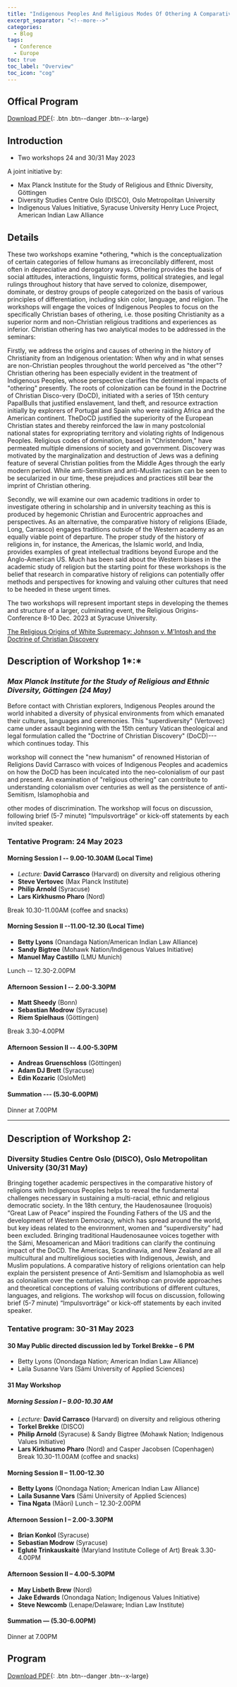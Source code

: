 ```yaml
---
title: "Indigenous Peoples And Religious Modes Of Othering A Comparative History Of Religions Perspective Two Workshops 24 And 30/31 May 2023"
excerpt_separator: "<!--more-->"
categories:
  - Blog
tags:
  - Conference
  - Europe
toc: true
toc_label: "Overview"
toc_icon: "cog" 
---
```


## Offical Program
[Download PDF](/assets/pdfs/2023-05-24_Workshop-IndigenousPeople_Desc+Goettingen+Oslo.pdf){: .btn .btn--danger .btn--x-large}

## Introduction
- Two workshops 24 and 30/31 May 2023

A joint initiative by:
- Max Planck Institute for the Study of Religious and Ethnic Diversity, Göttingen
- Diversity Studies Centre Oslo (DISCO), Oslo Metropolitan University
- Indigenous Values Initiative, Syracuse University Henry Luce Project, American Indian Law Alliance

## Details
These two workshops examine *othering, *which is the conceptualization of certain categories of fellow humans as irreconcilably different, most often in depreciative and derogatory ways. Othering provides the basis of social attitudes, interactions, linguistic forms, political strategies, and legal rulings throughout history that have served to colonize, disempower, dominate, or destroy groups of people categorized on the basis of various principles of differentiation, including skin color, language, and religion. The workshops will engage the voices of Indigenous Peoples to focus on the specifically Christian bases of othering, i.e. those positing Christianity as a superior norm and non-Christian religious traditions and experiences as inferior. Christian othering has two analytical modes to be addressed in the seminars:

Firstly, we address the origins and causes of othering in the history of Christianity from an Indigenous orientation: When why and in what senses are non-Christian peoples throughout the world perceived as "the other"? Christian othering has been especially evident in the treatment of Indigenous Peoples, whose perspective clarifies the detrimental impacts of "othering" presently. The roots of colonization can be found in the Doctrine of Christian Disco-very (DoCD), initiated with a series of 15th century PapalBulls that justified enslavement, land theft, and resource extraction initially by explorers of Portugal and Spain who were raiding Africa and the American continent. TheDoCD justified the superiority of the European Christian states and thereby reinforced the law in many postcolonial national states for expropriating territory and violating rights of Indigenous Peoples. Religious codes of domination, based in "Christendom," have permeated multiple dimensions of society and government. Discovery was motivated by the marginalization and destruction of Jews was a defining feature of several Christian polities from the Middle Ages through the early modern period. While anti-Semitism and anti-Muslim racism can be seen to be secularized in our time, these prejudices and practices still bear the imprint of Christian othering.

Secondly, we will examine our own academic traditions in order to investigate othering in scholarship and in university teaching as this is produced by hegemonic Christian and Eurocentric approaches and perspectives. As an alternative, the comparative history of religions (Eliade, Long, Carrasco) engages traditions outside of the Western academy as an equally viable point of departure. The proper study of the history of religions in, for instance, the Americas, the Islamic world, and India, provides examples of great intellectual traditions beyond Europe and the Anglo-American US. Much has been said about the Western biases in the academic study of religion but the starting point for these workshops is the belief that research in comparative history of religions can potentially offer methods and perspectives for knowing and valuing other cultures that need to be heeded in these urgent times.

The two workshops will represent important steps in developing the themes and structure of a larger, culminating event, the Religious Origins-Conference 8-10 Dec. 2023 at Syracuse University.

[The Religious Origins of White Supremacy: Johnson v. M’Intosh and the Doctrine of Christian Discovery](/blog/religious-origins-white-supremacy/)

## Description of Workshop 1*:*

### *Max Planck Institute for the Study of Religious and Ethnic Diversity, Göttingen (24 May)*

Before contact with Christian explorers, Indigenous Peoples around the world inhabited a diversity of physical environments from which emanated their cultures, languages and ceremonies. This "superdiversity" (Vertovec) came under assault beginning with the 15th century Vatican theological and legal formulation called the "Doctrine of Christian Discovery" (DoCD)---which continues today. This

workshop will connect the "new humanism" of renowned Historian of Religions Davíd Carrasco with voices of Indigenous Peoples and academics on how the DoCD has been inculcated into the neo-colonialism of our past and present. An examination of "religious othering" can contribute to understanding colonialism over centuries as well as the persistence of anti-Semitism, Islamophobia and

other modes of discrimination. The workshop will focus on discussion, following brief (5-7 minute) "Impulsvorträge" or kick-off statements by each invited speaker.

### Tentative Program: 24 May 2023


#### Morning Session I -- 9.00-10.30AM (Local Time)

-   *Lecture:* **Davíd Carrasco** (Harvard) on diversity and religious othering
-   **Steve Vertovec** (Max Planck Institute)
-   **Philip Arnold** (Syracuse)
-   **Lars Kirkhusmo Pharo** (Nord)

Break 10.30-11.00AM (coffee and snacks)

#### Morning Session II --11.00-12.30 (Local Time)

-   **Betty Lyons** (Onandaga Nation/American Indian Law Alliance)
-   **Sandy Bigtree** (Mohawk Nation/Indigenous Values Initiative)
-   **Manuel May Castillo** (LMU Munich)

Lunch -- 12.30-2.00PM

#### Afternoon Session I -- 2.00-3.30PM

-   **Matt Sheedy** (Bonn)
-   **Sebastian Modrow** (Syracuse)
-   **Riem Spielhaus** (Göttingen)

Break 3.30-4.00PM

#### Afternoon Session II -- 4.00-5.30PM

-   **Andreas Gruenschloss** (Göttingen)
-   **Adam DJ Brett** (Syracuse)
-   **Edin Kozaric** (OsloMet)

#### Summation --- (5.30-6.00PM)

Dinner at 7.00PM

***

## Description of Workshop 2:
### Diversity Studies Centre Oslo (DISCO), Oslo Metropolitan University (30/31 May)
Bringing together academic perspectives in the comparative history of religions with Indigenous Peoples helps to reveal the fundamental challenges necessary in sustaining a multi-racial, ethnic and religious democratic society. In the 18th century, the Haudenosaunee (Iroquois) “Great Law of Peace” inspired the Founding Fathers of the US and the development of Western Democracy, which has spread around the world, but key ideas related to the environment, women and “superdiversity” had been excluded. Bringing traditional Haudenosaunee voices together with the Sámi, Mesoamerican and Māori traditions can clarify the continuing impact of the DoCD. The Americas, Scandinavia, and New Zealand are all multicultural and multireligious societies with Indigenous, Jewish, and Muslim populations. A comparative history of religions orientation can help explain the persistent presence of Anti-Semitism and Islamophobia as well as colonialism over the centuries. This workshop can provide approaches and theoretical conceptions of valuing contributions of different cultures, languages, and religions. The workshop will focus on discussion, following brief (5-7 minute) “Impulsvorträge” or kick-off statements by each invited speaker.

### Tentative program: 30-31 May 2023
#### 30 May Public directed discussion led by Torkel Brekke – 6 PM
* Betty Lyons (Onondaga Nation; American Indian Law Alliance)
* Laila Susanne Vars (Sámi University of Applied Sciences)

#### 31 May Workshop
##### Morning Session I – 9.00-10.30 AM
* *Lecture:* **Davíd Carrasco** (Harvard) on diversity and religious othering
* **Torkel Brekke** (DISCO)
* **Philip Arnold** (Syracuse) & Sandy Bigtree (Mohawk Nation; Indigenous Values Initiative)
* **Lars Kirkhusmo Pharo** (Nord) and Casper Jacobsen (Copenhagen)
Break 10.30-11.00AM (coffee and snacks)

#### Morning Session II – 11.00-12.30
* **Betty Lyons** (Onondaga Nation; American Indian Law Alliance)
* **Laila Susanne Vars** (Sámi University of Applied Sciences)
* **Tina Ngata** (Māori)
Lunch – 12.30-2.00PM

#### Afternoon Session I – 2.00-3.30PM
* **Brian Konkol** (Syracuse)
* **Sebastian Modrow** (Syracuse)
* **Eglutė Trinkauskaitė** (Maryland Institute College of Art)
Break 3.30-4.00PM

#### Afternoon Session II – 4.00-5.30PM
* **May Lisbeth Brew** (Nord)
* **Jake Edwards** (Onondaga Nation; Indigenous Values Initiative)
* **Steve Newcomb** (Lenape/Delaware; Indian Law Institute)

#### Summation — (5.30-6.00PM)
Dinner at 7.00PM

## Program
[Download PDF](/assets/pdfs/2023-05-24_Workshop-IndigenousPeople_Desc+Goettingen+Oslo.pdf){: .btn .btn--danger .btn--x-large}

